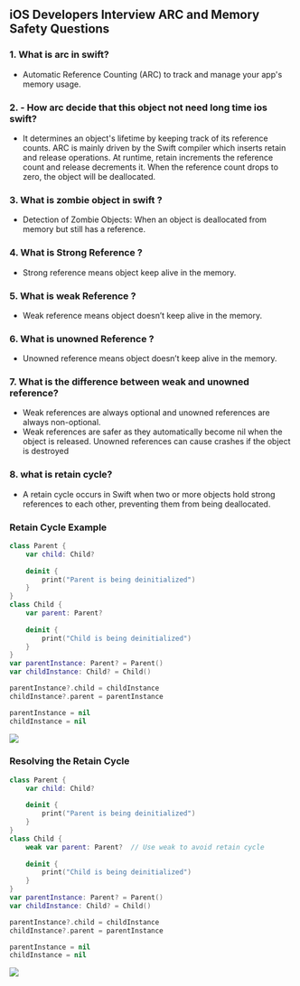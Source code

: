 ## iOS Developers Interview ARC and Memory Safety Questions

### 1. What is arc in swift?
   - Automatic Reference Counting (ARC) to track and manage your app's memory usage.
     
### 2. - How arc decide that this object not need long time ios swift?
   - It determines an object's lifetime by keeping track of its reference counts. ARC is mainly driven by the Swift compiler which inserts retain and release operations. At runtime, retain increments the reference count and release decrements it. When the reference count drops to zero, the object will be deallocated.

### 3. What is zombie object in swift ?
   - Detection of Zombie Objects: When an object is deallocated from memory but still has a reference.

### 4. What is Strong Reference ?
   - Strong reference means object keep alive in the memory.

### 5. What is weak Reference ?
   - Weak reference means object doesn’t keep alive in the memory.
     
### 6. What is unowned Reference ?
   -  Unowned reference means object doesn’t keep alive in the memory.

### 7. What is the difference between weak and unowned reference?
  - Weak references are always optional and unowned references are always non-optional.
  - Weak references are safer as they automatically become nil when the object is released. Unowned references 
    can cause crashes if the object is destroyed
    
### 8. what is retain cycle?
   - A retain cycle occurs in Swift when two or more objects hold strong references to each other, preventing 
     them from being deallocated.
### Retain Cycle Example
``` swift
class Parent {
    var child: Child?
    
    deinit {
        print("Parent is being deinitialized")
    }
}
class Child {
    var parent: Parent?
    
    deinit {
        print("Child is being deinitialized")
    }
}
var parentInstance: Parent? = Parent()
var childInstance: Child? = Child()

parentInstance?.child = childInstance
childInstance?.parent = parentInstance

parentInstance = nil
childInstance = nil

```
![](https://miro.medium.com/v2/resize:fit:720/format:webp/1*6ckwxMS823wjVZFpMfk6jg.png)

### Resolving the Retain Cycle
``` swift
class Parent {
    var child: Child?
    
    deinit {
        print("Parent is being deinitialized")
    }
}
class Child {
    weak var parent: Parent?  // Use weak to avoid retain cycle
    
    deinit {
        print("Child is being deinitialized")
    }
}
var parentInstance: Parent? = Parent()
var childInstance: Child? = Child()

parentInstance?.child = childInstance
childInstance?.parent = parentInstance

parentInstance = nil
childInstance = nil

```    
![](https://miro.medium.com/v2/resize:fit:720/format:webp/1*A6yTWls7nfluyhS1R_ypBA.png)
